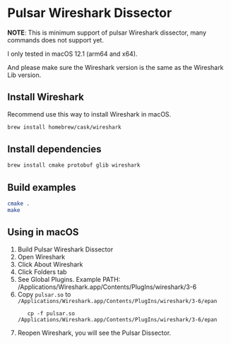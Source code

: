 # Pulsar Wireshark Dissector

**NOTE**: This is minimum support of pulsar Wireshark dissector, many commands does not support yet.

I only tested in macOS 12.1 (arm64 and x64). 

And please make sure the Wireshark version is the same as the Wireshark Lib version.

## Install Wireshark

Recommend use this way to install Wireshark in macOS.

```bash
brew install homebrew/cask/wireshark
```

## Install dependencies

```bash
brew install cmake protobuf glib wireshark
```

## Build examples

```bash
cmake .
make
```

## Using in macOS
1. Build Pulsar Wireshark Dissector
2. Open Wireshark
3. Click About Wireshark
4. Click Folders tab
5. See Global Plugins. Example PATH: /Applications/Wireshark.app/Contents/PlugIns/wireshark/3-6
6. Copy `pulsar.so` to `/Applications/Wireshark.app/Contents/PlugIns/wireshark/3-6/epan`
   ```shell
      cp -f pulsar.so /Applications/Wireshark.app/Contents/PlugIns/wireshark/3-6/epan
   ```
7. Reopen Wireshark, you will see the Pulsar Dissector.

